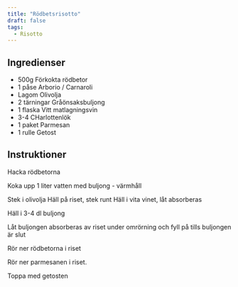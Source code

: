 ```yaml
---
title: "Rödbetsrisotto"
draft: false
tags:
  - Risotto
---
```


## Ingredienser
- 500g Förkokta rödbetor
- 1 påse Arborio / Carnaroli
- Lagom Olivolja
- 2 tärningar Gråönsaksbuljong
- 1 flaska Vitt matlagningsvin
- 3-4 CHarlottenlök
- 1 paket Parmesan
- 1 rulle Getost

## Instruktioner
Hacka rödbetorna

Koka upp 1 liter vatten med buljong - värmhåll

Stek i olivolja
Häll på riset, stek runt
Häll i vita vinet, låt absorberas

Häll i 3-4 dl buljong

Låt buljongen absorberas av riset under omrörning och fyll på tills buljongen är slut

Rör ner rödbetorna i riset

Rör ner parmesanen i riset.

Toppa med getosten